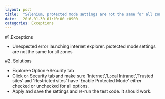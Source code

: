 ```yaml
---
layout: post
title:  "Selenium, protected mode settings are not the same for all zones"
date:   2016-01-30 01:00:00 +0900
categories: Exceptions
---
```


#1.Exceptions
- Unexpected error launching internet explorer. protected mode settings are not the same for all zones


#2. Solutions
- Explore->Option->Security tab
- Click on Security tab and make sure 'Internet','Local Intranet','Trusted sites' and 'Restricted sites' have 'Enable Protected Mode' either checked or unchecked for all options.
- Apply and save the settings and re-run the test code. It should work.